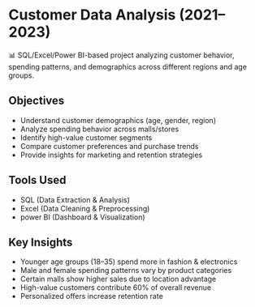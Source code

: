 # Customer Data Analysis (2021–2023)
📊 SQL/Excel/Power BI-based project analyzing customer behavior, spending patterns, and demographics across different regions and age groups.

## Objectives
- Understand customer demographics (age, gender, region)
- Analyze spending behavior across malls/stores
- Identify high-value customer segments
- Compare customer preferences and purchase trends
- Provide insights for marketing and retention strategies

## Tools Used
- SQL (Data Extraction & Analysis)
- Excel (Data Cleaning & Preprocessing)
- power BI (Dashboard & Visualization)
  
## Key Insights
- Younger age groups (18–35) spend more in fashion & electronics
- Male and female spending patterns vary by product categories
- Certain malls show higher sales due to location advantage
- High-value customers contribute 60% of overall revenue
- Personalized offers increase retention rate
